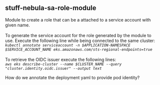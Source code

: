 ## stuff-nebula-sa-role-module
Module to create a role that can be a attached to a service account with given name. <br/><br/> To generate the service account for the role generated by the module to use. Execute the following line while being connected to the same cluster: <br/>*`kubectl annotate serviceaccount -n $APPLICATION-NAMESPACE $SERVICE_ACCOUNT_NAME eks.amazonaws.com/sts-regional-endpoints=true`*
<br/>
<br/>
To retrieve the OIDC issuer execute the following lines: <br/>
*`aws eks describe-cluster --name $CLUSTER_NAME --query "cluster.identity.oidc.issuer" --output text`*


How do we annotate the deployment yaml to provide pod identity?
